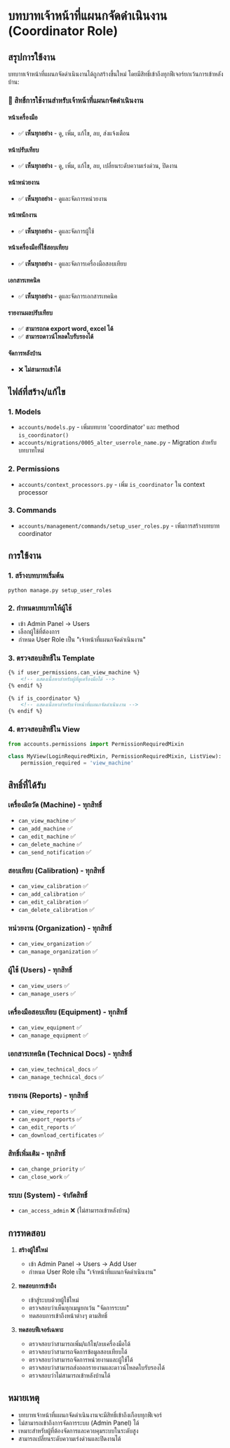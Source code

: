 # บทบาทเจ้าหน้าที่แผนกจัดดำเนินงาน (Coordinator Role)

## สรุปการใช้งาน

บทบาทเจ้าหน้าที่แผนกจัดดำเนินงานได้ถูกสร้างขึ้นใหม่ โดยมีสิทธิ์เข้าถึงทุกฟีเจอร์ยกเว้นการเข้าหลังบ้าน:

### 🎯 สิทธิ์การใช้งานสำหรับเจ้าหน้าที่แผนกจัดดำเนินงาน

#### หน้าเครื่องมือ
- ✅ **เห็นทุกอย่าง** - ดู, เพิ่ม, แก้ไข, ลบ, ส่งแจ้งเตือน

#### หน้าปรับเทียบ
- ✅ **เห็นทุกอย่าง** - ดู, เพิ่ม, แก้ไข, ลบ, เปลี่ยนระดับความเร่งด่วน, ปิดงาน

#### หน้าหน่วยงาน
- ✅ **เห็นทุกอย่าง** - ดูและจัดการหน่วยงาน

#### หน้าพนักงาน
- ✅ **เห็นทุกอย่าง** - ดูและจัดการผู้ใช้

#### หน้าเครื่องมือที่ใช้สอบเทียบ
- ✅ **เห็นทุกอย่าง** - ดูและจัดการเครื่องมือสอบเทียบ

#### เอกสารเทคนิค
- ✅ **เห็นทุกอย่าง** - ดูและจัดการเอกสารเทคนิค

#### รายงานผลปรับเทียบ
- ✅ **สามารถกด export word, excel ได้**
- ✅ **สามารถดาวน์โหลดใบรับรองได้**

#### จัดการหลังบ้าน
- ❌ **ไม่สามารถเข้าได้**

## ไฟล์ที่สร้าง/แก้ไข

### 1. Models
- `accounts/models.py` - เพิ่มบทบาท 'coordinator' และ method `is_coordinator()`
- `accounts/migrations/0005_alter_userrole_name.py` - Migration สำหรับบทบาทใหม่

### 2. Permissions
- `accounts/context_processors.py` - เพิ่ม `is_coordinator` ใน context processor

### 3. Commands
- `accounts/management/commands/setup_user_roles.py` - เพิ่มการสร้างบทบาท coordinator

## การใช้งาน

### 1. สร้างบทบาทเริ่มต้น
```bash
python manage.py setup_user_roles
```

### 2. กำหนดบทบาทให้ผู้ใช้
- เข้า Admin Panel → Users
- เลือกผู้ใช้ที่ต้องการ
- กำหนด User Role เป็น "เจ้าหน้าที่แผนกจัดดำเนินงาน"

### 3. ตรวจสอบสิทธิ์ใน Template
```html
{% if user_permissions.can_view_machine %}
    <!-- แสดงเนื้อหาสำหรับผู้ที่ดูเครื่องมือได้ -->
{% endif %}

{% if is_coordinator %}
    <!-- แสดงเนื้อหาสำหรับเจ้าหน้าที่แผนกจัดดำเนินงาน -->
{% endif %}
```

### 4. ตรวจสอบสิทธิ์ใน View
```python
from accounts.permissions import PermissionRequiredMixin

class MyView(LoginRequiredMixin, PermissionRequiredMixin, ListView):
    permission_required = 'view_machine'
```

## สิทธิ์ที่ได้รับ

### เครื่องมือวัด (Machine) - ทุกสิทธิ์
- `can_view_machine` ✅
- `can_add_machine` ✅
- `can_edit_machine` ✅
- `can_delete_machine` ✅
- `can_send_notification` ✅

### สอบเทียบ (Calibration) - ทุกสิทธิ์
- `can_view_calibration` ✅
- `can_add_calibration` ✅
- `can_edit_calibration` ✅
- `can_delete_calibration` ✅

### หน่วยงาน (Organization) - ทุกสิทธิ์
- `can_view_organization` ✅
- `can_manage_organization` ✅

### ผู้ใช้ (Users) - ทุกสิทธิ์
- `can_view_users` ✅
- `can_manage_users` ✅

### เครื่องมือสอบเทียบ (Equipment) - ทุกสิทธิ์
- `can_view_equipment` ✅
- `can_manage_equipment` ✅

### เอกสารเทคนิค (Technical Docs) - ทุกสิทธิ์
- `can_view_technical_docs` ✅
- `can_manage_technical_docs` ✅

### รายงาน (Reports) - ทุกสิทธิ์
- `can_view_reports` ✅
- `can_export_reports` ✅
- `can_edit_reports` ✅
- `can_download_certificates` ✅

### สิทธิ์เพิ่มเติม - ทุกสิทธิ์
- `can_change_priority` ✅
- `can_close_work` ✅

### ระบบ (System) - จำกัดสิทธิ์
- `can_access_admin` ❌ (ไม่สามารถเข้าหลังบ้าน)

## การทดสอบ

1. **สร้างผู้ใช้ใหม่**
   - เข้า Admin Panel → Users → Add User
   - กำหนด User Role เป็น "เจ้าหน้าที่แผนกจัดดำเนินงาน"

2. **ทดสอบการเข้าถึง**
   - เข้าสู่ระบบด้วยผู้ใช้ใหม่
   - ตรวจสอบว่าเห็นทุกเมนูยกเว้น "จัดการระบบ"
   - ทดสอบการเข้าถึงหน้าต่างๆ ตามสิทธิ์

3. **ทดสอบฟีเจอร์เฉพาะ**
   - ตรวจสอบว่าสามารถเพิ่ม/แก้ไข/ลบเครื่องมือได้
   - ตรวจสอบว่าสามารถจัดการข้อมูลสอบเทียบได้
   - ตรวจสอบว่าสามารถจัดการหน่วยงานและผู้ใช้ได้
   - ตรวจสอบว่าสามารถส่งออกรายงานและดาวน์โหลดใบรับรองได้
   - ตรวจสอบว่าไม่สามารถเข้าหลังบ้านได้

## หมายเหตุ

- บทบาทเจ้าหน้าที่แผนกจัดดำเนินงานจะมีสิทธิ์เข้าถึงเกือบทุกฟีเจอร์
- ไม่สามารถเข้าถึงการจัดการระบบ (Admin Panel) ได้
- เหมาะสำหรับผู้ที่ต้องจัดการและควบคุมระบบในระดับสูง
- สามารถเปลี่ยนระดับความเร่งด่วนและปิดงานได้
